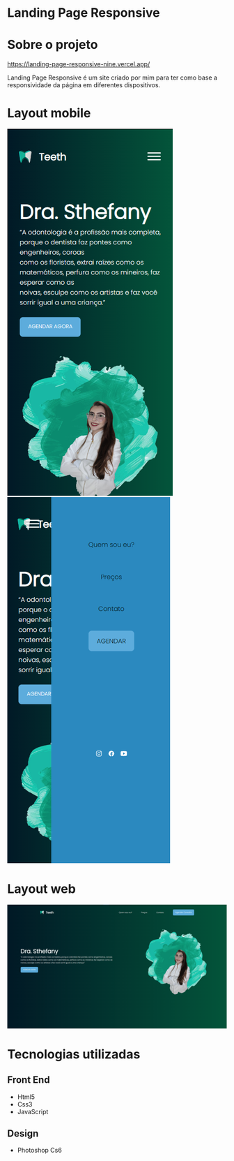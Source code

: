 # Landing Page Responsive
# Sobre o projeto

https://landing-page-responsive-nine.vercel.app/

Landing Page Responsive é um site criado por mim para ter como base a responsividade da página em diferentes dispositivos.

# Layout mobile
![mobile 1](https://github.com/Lucas-Woibau/Landing-Page-Responsive/blob/main/public/foto2.png?raw=true) ![mobile 2](https://github.com/Lucas-Woibau/Landing-Page-Responsive/blob/main/public/foto2.1.png?raw=true)

# Layout web
![web](https://github.com/Lucas-Woibau/Landing-Page-Responsive/blob/main/public/foto1.png?raw=true)

# Tecnologias utilizadas
## Front End
- Html5
- Css3
- JavaScript
## Design
- Photoshop Cs6



